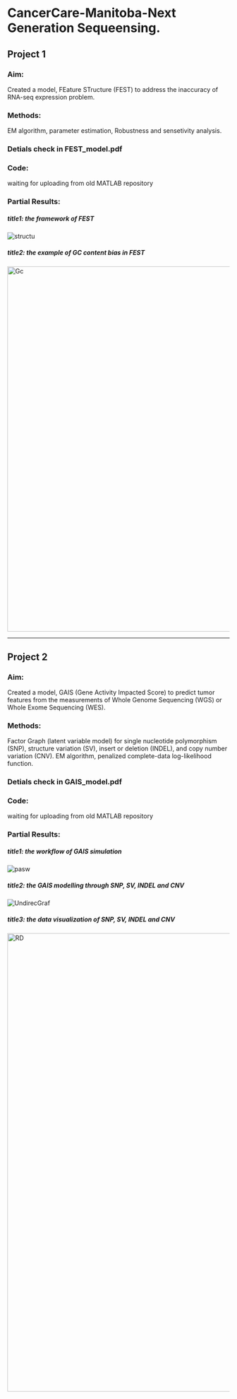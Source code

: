 # CancerCare-Manitoba-Next Generation Sequeensing.


## Project 1
### Aim:  
Created a model, FEature STructure (FEST) to address the inaccuracy of RNA-seq expression problem.
### Methods:  
EM algorithm, parameter estimation, Robustness and sensetivity analysis.
### Detials check in FEST_model.pdf
### Code:  
waiting for uploading from old MATLAB repository
### Partial Results:   
##### title1: the framework of FEST  
![structu](https://github.com/btbbtzhang/CancerCare-Manitoba-NGS/assets/34163897/a598053e-3b00-4ca0-aacc-d734e34aaa68)

##### title2: the example of GC content bias in FEST  
<img width="827" alt="Gc" src="https://github.com/btbbtzhang/CancerCare-Manitoba-NGS/assets/34163897/1a8c76ed-1e3c-404a-8bc3-843b735f11e7">



___________________________________________________________________________________________________________________________________________________________________________________________________________________________________________________
## Project 2
### Aim:  
Created a model, GAIS (Gene Activity Impacted Score) to predict tumor features from the measurements of Whole Genome Sequencing (WGS) or Whole Exome Sequencing (WES).
### Methods:  
Factor Graph (latent variable model) for single nucleotide polymorphism (SNP), structure variation (SV), insert or deletion (INDEL), and copy number variation (CNV). EM algorithm, penalized complete-data log-likelihood function.
### Detials check in GAIS_model.pdf
### Code:  
waiting for uploading from old MATLAB repository  


### Partial Results:  
##### title1: the workflow of GAIS simulation  
![pasw](https://github.com/btbbtzhang/CancerCare-Manitoba-NGS/assets/34163897/220396f0-0e89-4022-9efb-7f9ec7032454)

##### title2: the GAIS modelling through SNP, SV, INDEL and CNV  
![UndirecGraf](https://github.com/btbbtzhang/CancerCare-Manitoba-NGS/assets/34163897/d90da002-fa55-4ebf-af00-93f7a90b5f8b)

##### title3: the data visualization of SNP, SV, INDEL and CNV  
<img width="1038" alt="RD" src="https://github.com/btbbtzhang/CancerCare-Manitoba-NGS/assets/34163897/dfb887f3-8283-48fa-94f0-44e6660d1154">

